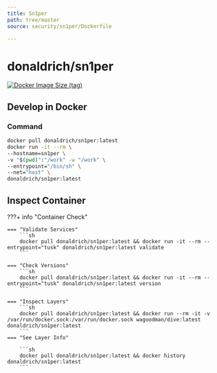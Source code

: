 ```yaml
---
title: Sn1per
path: tree/master
source: security/sn1per/Dockerfile

---
```



# donaldrich/sn1per

[![Docker Image Size (tag)](https://img.shields.io/docker/image-size/donaldrich/sn1per/latest?color=blue&label=size&logo=docker&style=flat-square)](https://hub.docker.com/r/donaldrich/sn1per/latest)

## Develop in Docker

### Command

```sh
docker pull donaldrich/sn1per:latest
docker run -it --rm \
--hostname=sn1per \
-v "$(pwd)":"/work" -w "/work" \
--entrypoint="/bin/sh" \
--net="host" \
donaldrich/sn1per:latest
```

## Inspect Container

???+ info "Container Check"

    === "Validate Services"
        ```sh
        docker pull donaldrich/sn1per:latest && docker run -it --rm --entrypoint="tusk" donaldrich/sn1per:latest validate
        ```

    === "Check Versions"
        ```sh
        docker pull donaldrich/sn1per:latest && docker run -it --rm --entrypoint="tusk" donaldrich/sn1per:latest version
        ```

    === "Inspect Layers"
        ```sh
        docker pull donaldrich/sn1per:latest && docker run --rm -it -v /var/run/docker.sock:/var/run/docker.sock wagoodman/dive:latest donaldrich/sn1per:latest
        ```
    === "See Layer Info"

        ```sh
        docker pull donaldrich/sn1per:latest && docker history donaldrich/sn1per:latest
        ```
